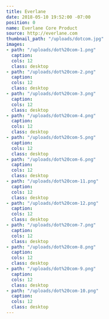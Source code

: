 ```yaml
---
title: Everlane
date: 2018-05-10 19:52:00 -07:00
position: 0
name: Everlane Core Product
source: http://everlane.com
thumbnail_path: "/uploads/dotcom.jpg"
images:
- path: "/uploads/dot%20com-1.png"
  caption:
  cols: 12
  class: desktop
- path: "/uploads/dot%20com-2.png"
  caption:
  cols: 12
  class: desktop
- path: "/uploads/dot%20com-3.png"
  caption:
  cols: 12
  class: desktop
- path: "/uploads/dot%20com-4.png"
  caption:
  cols: 12
  class: desktop
- path: "/uploads/dot%20com-5.png"
  caption:
  cols: 12
  class: desktop
- path: "/uploads/dot%20com-6.png"
  caption:
  cols: 12
  class: desktop
- path: "/uploads/dot%20com-11.png"
  caption:
  cols: 12
  class: desktop
- path: "/uploads/dot%20com-12.png"
  caption:
  cols: 12
  class: desktop
- path: "/uploads/dot%20com-7.png"
  caption:
  cols: 12
  class: desktop
- path: "/uploads/dot%20com-8.png"
  caption:
  cols: 12
  class: desktop
- path: "/uploads/dot%20com-9.png"
  caption:
  cols: 12
  class: desktop
- path: "/uploads/dot%20com-10.png"
  caption:
  cols: 12
  class: desktop
---
```

